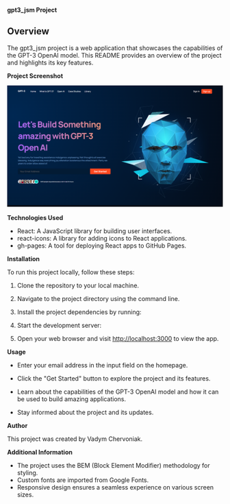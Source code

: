 **gpt3_jsm Project**

## Overview

The gpt3_jsm project is a web application that showcases the capabilities of the GPT-3 OpenAI model. This README provides an overview of the project and highlights its key features.

**Project Screenshot**

[![Project Screenshot](https://github.com/1abcdesign/gpt3-react/blob/main/screenshot.png)](https://1abcdesign.github.io/gpt3-react/)

**Technologies Used**

- React: A JavaScript library for building user interfaces.
- react-icons: A library for adding icons to React applications.
- gh-pages: A tool for deploying React apps to GitHub Pages.

**Installation**

To run this project locally, follow these steps:

1. Clone the repository to your local machine.

2. Navigate to the project directory using the command line.

3. Install the project dependencies by running:

4. Start the development server:

5. Open your web browser and visit [http://localhost:3000](http://localhost:3000) to view the app.

**Usage**

- Enter your email address in the input field on the homepage.

- Click the "Get Started" button to explore the project and its features.

- Learn about the capabilities of the GPT-3 OpenAI model and how it can be used to build amazing applications.

- Stay informed about the project and its updates.

**Author**

This project was created by Vadym Chervoniak.

**Additional Information**

- The project uses the BEM (Block Element Modifier) methodology for styling.
- Custom fonts are imported from Google Fonts.
- Responsive design ensures a seamless experience on various screen sizes.
